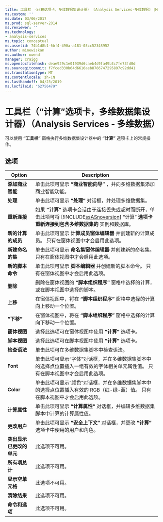 ```yaml
---
title: 工具栏 （计算选项卡，多维数据集设计器） (Analysis Services-多维数据) |Microsoft Docs
ms.custom: ''
ms.date: 03/06/2017
ms.prod: sql-server-2014
ms.reviewer: ''
ms.technology:
- analysis-services
ms.topic: conceptual
ms.assetid: 74b1d8b1-6bf4-490a-a181-03cc52348952
author: minewiskan
ms.author: owend
manager: craigg
ms.openlocfilehash: deae929c1e01939d6caeb4d9fa49b3c7fe73fd0d
ms.sourcegitcommit: f7fced330b64d6616aeb8766747295807c92dd41
ms.translationtype: MT
ms.contentlocale: zh-CN
ms.lasthandoff: 04/23/2019
ms.locfileid: "62756479"
---
```

# <a name="toolbar-calculations-tab-cube-designer-analysis-services---multidimensional-data"></a>工具栏（“计算”选项卡，多维数据集设计器）（Analysis Services - 多维数据）
  可以使用 **“工具栏”** 窗格执行多维数据集设计器中的 **“计算”** 选项卡上的常规操作。  
  
## <a name="options"></a>选项  
  
|Option|Description|  
|------------|-----------------|  
|**添加商业智能**|单击此项可显示 **“商业智能向导”** ，并向多维数据集添加商业智能功能。|  
|**处理**|单击此项可显示 **“处理”** 对话框，并处理多维数据集。|  
|**重新连接**|如果 **“计算”** 选项卡会话由于连接丢失或超时而断开，单击此项可将 [!INCLUDE[ssASnoversion](../includes/ssasnoversion-md.md)] “计算” **选项卡重新连接到包含多维数据集的** 实例和数据库。|  
|**新的计算的成员**|单击此项可显示 **计算成员窗体编辑器** 并创建新的计算成员。 只有在窗体视图中才会启用此选项。|  
|**新建命名的集**|单击此项可显示 **命名集窗体编辑器** 并创建新的命名集。 只有在窗体视图中才会启用此选项。|  
|**新的脚本命令**|单击此项可显示 **脚本编辑器** 并创建新的脚本命令。 只有在窗体视图中才会启用此选项。|  
|**删除**|删除在窗体视图的 **“脚本组织程序”** 窗格中选择的计算，或在脚本视图中选择的脚本。|  
|**上移**|在窗体视图中，将在 **“脚本组织程序”** 窗格中选择的计算向上移动一个位置。|  
|**“下移”**|在窗体视图中，将在 **“脚本组织程序”** 窗格中选择的计算向下移动一个位置。|  
|**窗体视图**|选择此选项可在窗体视图中使用 **“计算”** 选项卡。|  
|**脚本视图**|选择此选项可在脚本视图中使用 **“计算”** 选项卡。|  
|**检查语法**|单击此项可在多维数据集脚本中检查语法。|  
|**Font**|单击此项可显示“字体”对话框，并在多维数据集脚本中的选择点位置插入一组有效的字体相关单元属性值。 只有在脚本视图中才会启用此选项。|  
|**Color**|单击此项可显示“颜色”对话框，并在多维数据集脚本中的选择点位置插入有效的 RGB（红-绿-蓝）值。 只有在脚本视图中才会启用此选项。|  
|**计算属性**|单击此项可显示 **“计算属性”** 对话框，并编辑多维数据集脚本中计算的计算属性值。|  
|**更改用户**|单击此项可显示 **“安全上下文”** 对话框，并更改 **“计算”** 选项卡中使用的用户和角色。|  
|**突出显示已更改的单元**|此选项不可用。|  
|**所有项总计**|此选项不可用。|  
|**显示空单元格**|此选项不可用。|  
|**清除结果**|此选项不可用。|  
|**命令和选项**|此选项不可用。|  
  
  
